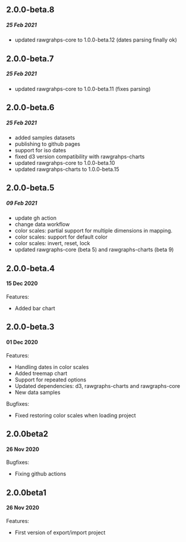 
## 2.0.0-beta.8
##### 25 Feb 2021
- updated rawgrahps-core to 1.0.0-beta.12 (dates parsing finally ok)
## 2.0.0-beta.7
##### 25 Feb 2021
- updated rawgrahps-core to 1.0.0-beta.11 (fixes parsing)
## 2.0.0-beta.6
##### 25 Feb 2021

- added samples datasets
- publishing to github pages
- support for iso dates
- fixed d3 version compatibility with rawgrahps-charts
- updated rawgrahps-core to 1.0.0-beta.10
- updated rawgrahps-charts to 1.0.0-beta.15

## 2.0.0-beta.5
##### 09 Feb 2021

- update gh action
- change data workflow
- color scales: partial support for multiple dimensions in mapping.
- color scales: support for default color
- color scales: invert, reset, lock
- updated rawgraphs-core (beta 5) and rawgraphs-charts (beta 9)
  
## 2.0.0-beta.4
#### 15 Dec 2020

Features:
- Added bar chart

## 2.0.0-beta.3
#### 01 Dec 2020

Features:
- Handling dates in color scales
- Added treemap chart
- Support for repeated options
- Updated dependencies: d3, rawgraphs-charts and rawgraphs-core
- New data samples

Bugfixes:
- Fixed restoring color scales when loading project


## 2.0.0beta2
#### 26 Nov 2020

Bugfixes:
- Fixing github actions


## 2.0.0beta1
#### 26 Nov 2020

Features:
- First version of export/import project
